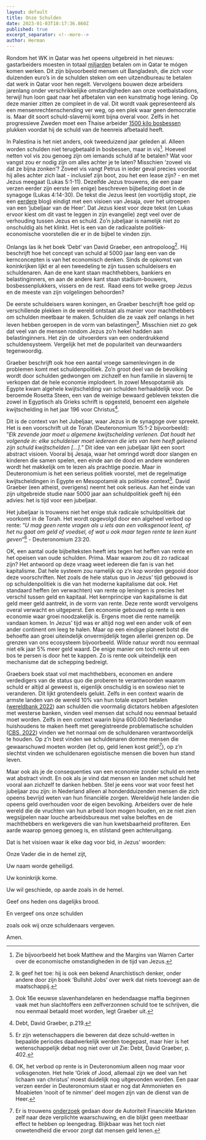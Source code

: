 ```yaml
---
layout: default
title: Onze Schulden
date: 2023-01-03T18:17:36.860Z
published: true
excerpt_separator: <!--more-->
author: Herman
---
```

Rondom het WK in Qatar was het opeens uitgebreid in het nieuws: gastarbeiders moesten in totaal [miljarden](https://nos.nl/artikel/2423402-arbeiders-moesten-zelf-miljarden-betalen-om-in-wk-gastland-qatar-te-werken) betalen om in Qatar te mógen komen werken. Dit zijn bijvoorbeeld mensen uit Bangladesh, die zich voor duizenden euro’s in de schulden steken om een uitzendbureau te betalen dat werk in Qatar voor hen regelt. Vervolgens bouwen deze arbeiders jarenlang onder verschrikkelijke omstandigheden aan onze voetbalstadions, terwijl hun loon gaat naar het afbetalen van een kunstmatig hoge lening. Op deze manier zitten ze compleet in de val. Dit wordt vaak gepresenteerd als een mensenrechtenschending ver weg, op een plek waar geen democratie is. Maar dit soort schuld-slavernij komt bijna overal voor. Zelfs in het progressieve Zweden moet een Thaise arbeider [1500 kilo bosbessen](https://www.svt.se/nyheter/lokalt/gavleborg/ont-om-bar-i-skogarna-tufft-for-thailandska-barplockare) plukken voordat hij de schuld van de heenreis afbetaald heeft.
<!--more-->

In Palestina is het niet anders, ook tweeduizend jaar geleden al. Alleen worden schulden niet terugbetaald in bosbessen, maar in vis[^1]. Hoeveel netten vol vis zou genoeg zijn om iemands schuld af te betalen? Wat voor vangst zou er nodig zijn om alles achter je te laten? Misschien ‘zoveel vis dat ze bijna zonken’? Zoveel vis vangt Petrus in ieder geval precies voordat hij alles achter zich laat - inclusief zijn boot, zou het een lease zijn? - en met Jezus meegaat (Lukas 5:1-11). Dezelfde Jezus trouwens, die een paar verzen eerder zijn eerste (en enige) beschreven bijbellezing doet in de synagoge (Lukas 4:14-30). De tekst die Jezus leest (en voortijdig stopt, zie een [eerdere](https://www.dorothygemeenschap.nl/2019/03/25/de-bijbel-lezen-als-jezus/) blog) eindigt met een visioen van Jesaja, over het uitroepen van een ‘jubeljaar van de Heer’. Dat Jezus kiest voor deze tekst (en Lukas ervoor kiest om dit vast te leggen in zijn evangelie) zegt veel over de verhouding tussen Jezus en schuld. Zo’n jubeljaar is namelijk niet zo onschuldig als het klinkt. Het is een van de radicaalste politiek-economische voorstellen die er in de bijbel te vinden zijn.

Onlangs las ik het boek ‘Debt’ van David Graeber, een antropoloog[^2]. Hij beschrijft hoe het concept van schuld al 5000 jaar lang een van de kernconcepten is van het economisch denken. Sinds de opkomst van koninkrijken lijkt er al een tweedeling te zijn tussen schuldeisers en schuldenaren. Aan de ene kant staan machthebbers, bankiers en belastinginners, en aan de andere kant staan stadium-bouwers, bosbessenplukkers, vissers en de rest.  Raad eens tot welke groep Jezus en de meeste van zijn volgelingen behoorden?

De eerste schuldeisers waren koningen, en Graeber beschrijft hoe geld op verschillende plekken in de wereld ontstaat als manier voor machthebbers om schulden meetbaar te maken. Schulden die ze vaak zelf onlangs in het leven hebben geroepen in de vorm van belastingen[^3]. Misschien niet zo gek dat veel van de mensen rondom Jezus zo’n hekel hadden aan belastinginners. Het zijn de  uitvoerders van een onderdrukkend schuldensysteem. Vergelijk het met de populariteit van deurwaarders tegenwoordig.

Graeber beschrijft ook hoe een aantal vroege samenlevingen in de problemen komt met schuldenpolitiek. Zo’n groot deel van de bevolking wordt door schulden gedwongen om zichzelf en hun familie in slavernij te verkopen dat de hele economie implodeert. In zowel Mesopotamië als Egypte kwam algehele kwijtschelding van schulden herhaaldelijk voor. De beroemde Rosetta Steen, een van de weinige bewaard gebleven teksten die zowel in Egyptisch als Grieks schrift is opgesteld, benoemt een algehele kwijtschelding in het jaar 196 voor Christus[^4].

Dit is de context van het Jubeljaar, waar Jezus in de synagoge over spreekt. Het is een voorschrift uit de Torah (Deuteronomium 15:1-2 bijvoorbeeld): ”*Elk zevende jaar moet u algemene kwijtschelding verlenen. Dat houdt het volgende in: elke schuldeiser moet iedereen die iets van hem heeft geleend zijn schuld kwijtschelden \[...].*” Dit idee van een jubeljaar lijkt een soort abstract visioen. Vooral bij Jesaja, waar het omringd wordt door slangen en kinderen die samen spelen, een einde aan de dood en andere wonderen wordt het makkelijk om te lezen als prachtige poezie. Maar in Deuteronomium is het een serieus politiek voorstel, met de regelmatige kwijtscheldingen in Egypte en Mesopotamië als politieke context[^5]. David Graeber (een atheist, overigens) neemt het ook serieus. Aan het einde van zijn uitgebreide studie naar 5000 jaar aan schuldpolitiek geeft hij één advies: het is tijd voor een jubeljaar.

Het jubeljaar is trouwens niet het enige stuk radicale schuldpolitiek dat voorkomt in de Torah. Het wordt opgevolgd door een algeheel verbod op rente: “*U mag geen rente vragen als u iets aan een volksgenoot leent, of het nu gaat om geld of voedsel, of wat u ook maar tegen rente te leen kunt geven*”[^6] - Deuteronomium 23:20.

OK, een aantal oude bijbelteksten heeft iets tegen het heffen van rente en het opeisen van oude schulden. Prima. Maar waarom zou dit zo radicaal zijn? Het antwoord op deze vraag weet iedereen die fan is van het kapitalisme. Dat hele systeem zou namelijk op z’n kop worden gegooid door deze voorschriften. Net zoals de hele status quo in Jezus’ tijd gebouwd is op schuldenpolitiek is die van het moderne kapitalisme dat ook. Het standaard heffen (en verwachten) van rente op leningen is precies het verschil tussen geld en kapitaal. Het kernprincipe van kapitalisme is dat geld meer geld aantrekt, in de vorm van rente. Deze rente wordt vervolgens overal verwacht en uitgeperst. Een economie gebouwd op rente is een economie waar groei noodzakelijk is. Ergens moet die rente namelijk vandaan komen. In Jezus’ tijd was er altijd nog wel een ander volk of een ander continent om leeg te halen. Maar op een eindige planeet botst die behoefte aan groei uiteindelijk onvermijdelijk tegen allerlei grenzen op. De grenzen van ons ecosysteem bijvoorbeeld. Wilde natuur wordt nou eenmaal niet elk jaar 5% meer geld waard. De enige manier om toch rente uit een bos te persen is door het te kappen. Zo is rente ook uiteindelijk een mechanisme dat de schepping bedreigt.

Graebers boek staat vol met machthebbers, economen en andere verdedigers van de status quo die proberen te verantwoorden waarom schuld er altijd al geweest is, eigenlijk onschuldig is en sowieso niet te veranderen. Dit lijkt grotendeels gelukt. Zelfs in een context waarin de armste landen van de wereld 10% van hun totale export betalen ([wereldbank 2022](https://www.worldbank.org/en/news/press-release/2022/12/06/debt-service-payments-put-biggest-squeeze-on-poor-countries-since-2000)) aan schulden die voormalig dictators hebben afgesloten met westerse banken, vinden veel mensen dat schuld nou eenmaal betaald moet worden. Zelfs in een context waarin bijna 600.000 Nederlandse huishoudens te maken heeft met geregistreerde problematische schulden ([CBS, 2022](https://dashboards.cbs.nl/v3/SchuldenproblematiekInBeeld/)) vinden we het normaal om de schuldenaren verantwoordelijk te houden. Op z’n best vinden we schuldenaren domme mensen die gewaarschuwd moeten worden (let op, geld lenen kost geld![^7]), op z’n slechtst vinden we schuldenaren egoistische mensen die boven hun stand leven.

Maar ook als je de consequenties van een economie zonder schuld en rente wat abstract vindt. En ook als je vind dat mensen en landen met schuld het vooral aan zichzelf te danken hebben. Stel je eens voor wat voor feest het jubeljaar zou zijn: in Nederland alleen al honderdduizenden mensen die zich opeens bevrijd weten van hun financiële zorgen. Wereldwijd hele landen die opeens geld overhouden voor de eigen bevolking. Arbeiders over de hele wereld die de vruchten van hun arbeid loon mogen houden, en ze niet zien wegsijpelen naar louche arbeidsbureaus met valse beloftes en de machthebbers en werkgevers die van hun kwetsbaarheid profiteren. Een aarde waarop genoeg genoeg is, en stilstand geen achteruitgang.

Dat is het visioen waar ik elke dag voor bid, in Jezus' woorden:

Onze Vader die in de hemel zijt,

Uw naam worde geheiligd.

Uw koninkrijk kome.

Uw wil geschiede, op aarde zoals in de hemel.

Geef ons heden ons dagelijks brood.

En vergeef ons onze schulden

zoals ook wij onze schuldenaars vergeven. 

Amen.

[^1]: Zie bijvoorbeeld het boek Matthew and the Margins van Warren Carter over de economische omstandigheden in de tijd van Jezus.
[^2]: Ik geef het toe: hij is ook een bekend Anarchistisch denker, onder andere door zijn boek ‘Bullshit Jobs’ over werk dat niets toevoegt aan de maatschappij.
[^3]: Ook 16e eeuwse slavenhandelaren en hedendaagse maffia beginnen vaak met hun slachtoffers een zelfverzonnen schuld toe te schrijven, die nou eenmaal betaald moet worden, legt Graeber uit.
[^4]: Debt, David Graeber, p.219.
[^5]: Er zijn wetenschappers die beweren dat deze schuld-wetten in bepaalde periodes daadwerkelijk werden toegepast, maar hier is het wetenschappelijk debat nog niet over uit Zie: Debt, David Graeber, p. 402.
[^6]: OK, het verbod op rente is in Deuteronomium alleen nog maar voor volksgenoten. Het hele ‘Griek of Jood, allemaal zijn we deel van het lichaam van christus’ moest duidelijk nog uitgevonden worden. Een paar verzen eerder in Deuteronomium staat er nog dat Ammonieten en Moabieten ‘nooit of te nimmer’ deel mogen zijn van de dienst van de Heer.
[^7]: Er is trouwens [onderzoek](https://www.afm.nl/~/profmedia/files/rapporten/2016/onderzoeksrapport-effectiviteit-kredietwaarschuwing.pdf?la=nl-NL) gedaan door de Autoriteit Financiële Markten zelf naar deze verplichte waarschuwing, en die blijkt geen meetbaar effect te hebben op leengedrag. Blijkbaar was het toch niet onwetendheid die ervoor zorgt dat mensen geld lenen.

